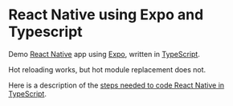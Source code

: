 # React Native using Expo and Typescript

Demo [React Native](https://facebook.github.io/react-native/) app using [Expo](https://expo.io), written in [TypeScript](http://www.typescriptlang.org).

Hot reloading works, but hot module replacement does not.

Here is a description of the [steps needed to code React Native in TypeScript](https://github.com/janaagaard75/expo-and-typescript/wiki/Setting-up-TypeScript).
